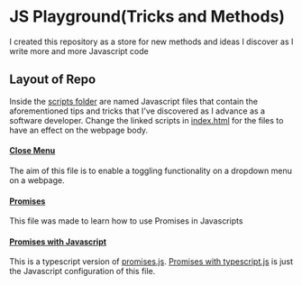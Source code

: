 # JS Playground(Tricks and Methods)

I created this repository as a store for new methods and ideas I discover as I write more and more Javascript code

## Layout of Repo

Inside the [scripts folder](https://github.com/WopheAkinlade/JS-playground/tree/main/scripts) are named Javascript files that contain the aforementioned tips and tricks that I've discovered as I advance as a software developer. Change the linked scripts in [index.html](https://github.com/WopheAkinlade/JS-playground/blob/main/index.html) for the files to have an effect on the webpage body.

#### [Close Menu](https://github.com/WopheAkinlade/JS-playground/blob/main/scripts/close-menu-on-click.js) 
The aim of this file is to enable a toggling functionality on a dropdown menu on a webpage.

#### [Promises](https://github.com/WopheAkinlade/JS-playground/blob/main/scripts/promises.js)
This file was made to learn how to use Promises in Javascripts

#### [Promises with Javascript](https://github.com/WopheAkinlade/JS-playground/blob/main/scripts/promises%20with%20typescript.ts)
This is a typescript version of [promises.js](https://github.com/WopheAkinlade/JS-playground/blob/main/scripts/promises.js). 
[Promises with typescript.js](https://github.com/WopheAkinlade/JS-playground/blob/main/scripts/promises%20with%20typescript.js) is just the Javascript configuration of this file.
